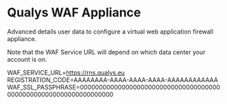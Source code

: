 # Qualys WAF Appliance

  Advanced details user data to configure a virtual web application firewall appliance.

  Note that the WAF Service URL will depend on which data center your account is on.

WAF_SERVICE_URL=https://rns.qualys.eu
REGISTRATION_CODE=AAAAAAAA-AAAA-AAAA-AAAA-AAAAAAAAAAAA
WAF_SSL_PASSPHRASE=00000000000000000000000000000000000000000000000000000000000000000
